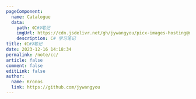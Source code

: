 ```yaml
---
pageComponent:
  name: Catalogue
  data:
    path: 《C#》笔记
    imgUrl: https://cdn.jsdelivr.net/gh/jywangyou/picx-images-hosting@master/logo/C
    description: C# 学习笔记
title: 《C#》笔记
date: 2023-12-16 14:18:34
permalink: /note/cc/
article: false
comment: false
editLink: false
author: 
  name: Kronos
  link: https://github.com/jywangyou
---
```

